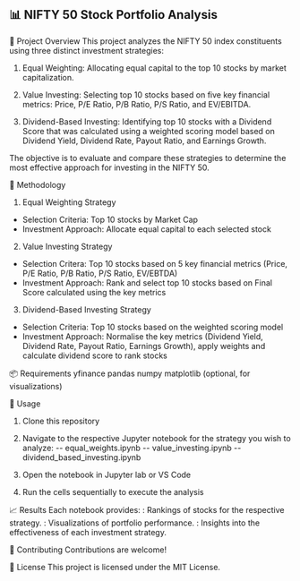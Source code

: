 ## 📊 NIFTY 50 Stock Portfolio Analysis

📝 Project Overview
This project analyzes the NIFTY 50 index constituents using three distinct investment strategies:

1. Equal Weighting: Allocating equal capital to the top 10 stocks by market capitalization.

2. Value Investing: Selecting top 10 stocks based on five key financial metrics: Price, P/E Ratio, P/B Ratio, P/S Ratio, and EV/EBITDA.

3. Dividend-Based Investing: Identifying top 10 stocks with a Dividend Score that was calculated using a weighted scoring model based on Dividend Yield, Dividend Rate, Payout Ratio, and Earnings Growth.

The objective is to evaluate and compare these strategies to determine the most effective approach for investing in the NIFTY 50.

🧪 Methodology

1. Equal Weighting Strategy
- Selection Criteria: Top 10 stocks by Market Cap
- Investment Approach: Allocate equal capital to each selected stock

2. Value Investing Strategy
- Selection Critera: Top 10 stocks based on 5 key financial metrics (Price, P/E Ratio, P/B Ratio, P/S Ratio, EV/EBTDA)
- Investment Approach: Rank and select top 10 stocks based on Final Score calculated using the key metrics

3. Dividend-Based Investing Strategy
- Selection Criteria: Top 10 stocks based on the weighted scoring model
- Investment Approach: Normalise the key metrics (Dividend Yield, Dividend Rate, Payout Ratio, Earnings Growth), apply weights and calculate dividend score to rank stocks

📦 Requirements
yfinance
pandas
numpy
matplotlib (optional, for visualizations)

🚀 Usage
1. Clone this repository

2. Navigate to the respective Jupyter notebook for the strategy you wish to analyze:
-- equal_weights.ipynb
-- value_investing.ipynb
-- dividend_based_investing.ipynb

3. Open the notebook in Jupyter lab or VS Code

4. Run the cells sequentially to execute the analysis

📈 Results
Each notebook provides:
: Rankings of stocks for the respective strategy.
: Visualizations of portfolio performance.
: Insights into the effectiveness of each investment strategy.

🤝 Contributing
Contributions are welcome!

📄 License
This project is licensed under the MIT License.
